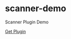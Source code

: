 # scanner-demo
 Scanner Plugin Demo

[Get Plugin](https://solar2dmarketplace.com/plugins?Scanner_tech-scotth)